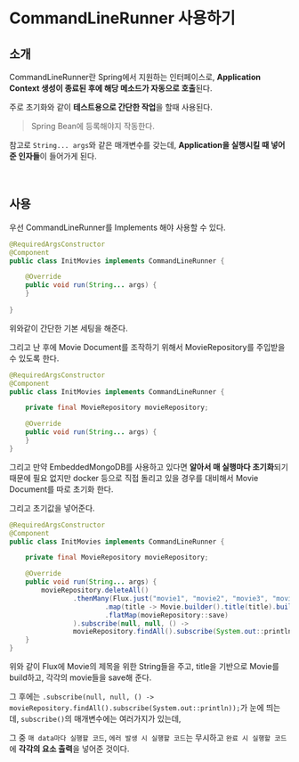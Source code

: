 # CommandLineRunner 사용하기

## 소개

CommandLineRunner란 Spring에서 지원하는 인터페이스로, **Application Context 생성이 종료된 후에 해당 메소드가 자동으로 호출**된다.

주로 초기화와 같이 **테스트용으로 간단한 작업**을 할때 사용된다.

> Spring Bean에 등록해야지 작동한다.

참고로 `String... args`와 같은 매개변수를 갖는데, **Application을 실행시킬 때 넣어준 인자들**이 들어가게 된다.

<br>

## 사용

우선 CommandLineRunner를 Implements 해야 사용할 수 있다.

``` java
@RequiredArgsConstructor
@Component
public class InitMovies implements CommandLineRunner {

    @Override
    public void run(String... args) {
    }
    
}
```

위와같이 간단한 기본 세팅을 해준다.

그리고 난 후에 Movie Document를 조작하기 위해서 MovieRepository를 주입받을 수 있도록 한다.

```java
@RequiredArgsConstructor
@Component
public class InitMovies implements CommandLineRunner {

    private final MovieRepository movieRepository;

    @Override
    public void run(String... args) {
    }
}
```

그리고 만약 EmbeddedMongoDB를 사용하고 있다면 **알아서 매 실행마다 초기화**되기 때문에 필요 없지만 docker 등으로 직접 돌리고 있을 경우를 대비해서 Movie Document를 따로 초기화 한다.

그리고 초기값을 넣어준다.

``` java
@RequiredArgsConstructor
@Component
public class InitMovies implements CommandLineRunner {

    private final MovieRepository movieRepository;

    @Override
    public void run(String... args) {
        movieRepository.deleteAll()
                .thenMany(Flux.just("movie1", "movie2", "movie3", "movie4", "movie5")
                        .map(title -> Movie.builder().title(title).build())
                        .flatMap(movieRepository::save)
                ).subscribe(null, null, () ->
                movieRepository.findAll().subscribe(System.out::println));
    }
}
```

위와 같이 Flux에 Movie의 제목을 위한 String들을 주고, title을 기반으로 Movie를 build하고, 각각의 movie들을 save해 준다.

그 후에는 `.subscribe(null, null, () -> movieRepository.findAll().subscribe(System.out::println));`가 눈에 띄는데, `subscribe()`의 매개변수에는 여러가지가 있는데,

그 중 `매 data마다 실행할 코드`, `에러 발생 시 실행할 코드`는 무시하고 `완료 시 실행할 코드`에 **각각의 요소 출력**을 넣어준 것이다.